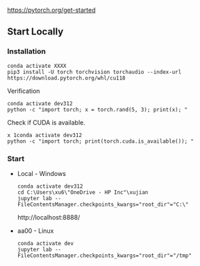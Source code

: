 https://pytorch.org/get-started

## Start Locally

### Installation

~~~
conda activate XXXX
pip3 install -U torch torchvision torchaudio --index-url https://download.pytorch.org/whl/cu118
~~~

Verification

~~~
conda activate dev312
python -c "import torch; x = torch.rand(5, 3); print(x); "
~~~

Check if CUDA is available.

~~~
x 1conda activate dev312
python -c "import torch; print(torch.cuda.is_available()); "
~~~

### Start

- Local - Windows

  ~~~
  conda activate dev312
  cd C:\Users\xu6\"OneDrive - HP Inc"\xujian
  jupyter lab --FileContentsManager.checkpoints_kwargs="root_dir"="C:\"	
  ~~~

  http://localhost:8888/

- aa00 - Linux

  ~~~
  conda activate dev
  jupyter lab --FileContentsManager.checkpoints_kwargs="root_dir"="/tmp"
  ~~~



